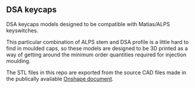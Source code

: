 DSA keycaps
-----------

DSA keycaps models designed to be compatible with Matias/ALPS keyswitches.

This particular combination of ALPS stem and DSA profile is a little hard to find
in moulded caps, so these models are designed to be 3D printed as a way of getting
around the minimum order quantities required for injection moulding.

The STL files in this repo are exported from the source CAD files made in the
publically available
[Onshape document](https://cad.onshape.com/documents/025ccb9d35314785a36a64ea/w/5f032f791b2543bab80dfb03/e/6e9c7aecc0006838d77cca68).
